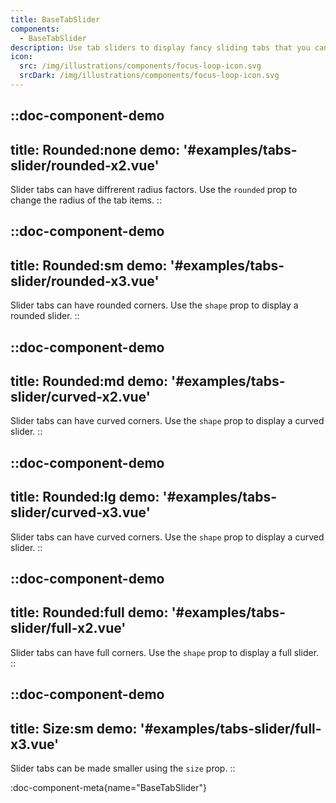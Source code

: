 ```yaml
---
title: BaseTabSlider
components:
  - BaseTabSlider
description: Use tab sliders to display fancy sliding tabs that you can use anywhere in your app, components and pages.
icon:
  src: /img/illustrations/components/focus-loop-icon.svg
  srcDark: /img/illustrations/components/focus-loop-icon.svg
---
```


::doc-component-demo
---
title: Rounded:none
demo: '#examples/tabs-slider/rounded-x2.vue'
---
Slider tabs can have diffrerent radius factors. Use the `rounded` prop to change the radius of the tab items.
::

::doc-component-demo
---
title: Rounded:sm
demo: '#examples/tabs-slider/rounded-x3.vue'
---
Slider tabs can have rounded corners. Use the `shape` prop to display a rounded slider.
::

::doc-component-demo
---
title: Rounded:md
demo: '#examples/tabs-slider/curved-x2.vue'
---
Slider tabs can have curved corners. Use the `shape` prop to display a curved slider.
::

::doc-component-demo
---
title: Rounded:lg
demo: '#examples/tabs-slider/curved-x3.vue'
---
Slider tabs can have curved corners. Use the `shape` prop to display a curved slider.
::


::doc-component-demo
---
title: Rounded:full
demo: '#examples/tabs-slider/full-x2.vue'
---
Slider tabs can have full corners. Use the `shape` prop to display a full slider.
::

::doc-component-demo
---
title: Size:sm
demo: '#examples/tabs-slider/full-x3.vue'
---
Slider tabs can be made smaller using the `size` prop.
::

:doc-component-meta{name="BaseTabSlider"}
